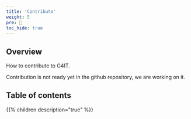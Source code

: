 ```yaml
---
title: 'Contribute'
weight: 5
pre: 📝
toc_hide: true
---
```


## Overview

How to contribute to G4IT.

Contribution is not ready yet in the github repository, we are working on it.

## Table of contents

{{% children description="true" %}}
